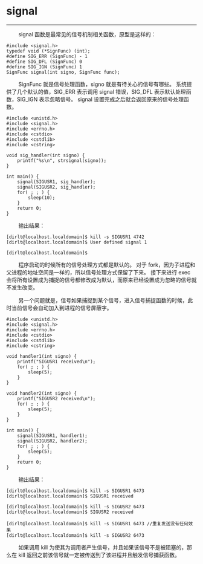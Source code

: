 # signal
***

&emsp;&emsp;
signal 函数是最常见的信号机制相关函数，原型是这样的：

    #include <signal.h>
    typedef void (*SignFunc) (int);
    #define SIG_ERR (SignFunc) - 1
    #define SIG_DFL (SignFunc) 0
    #define SIG_IGN (SignFunc) 1
    SignFunc signal(int signo, SignFunc func);
    
&emsp;&emsp;
SignFunc 就是信号处理函数，signo 就是有待关心的信号有哪些。
系统提供了几个默认的值，SIG\_ERR 表示调用 signal 错误，SIG\_DFL 表示默认处理函数，SIG\_IGN 表示忽略信号。
signal 设置完成之后就会返回原来的信号处理函数。
    
    #include <unistd.h>
    #include <signal.h>
    #include <errno.h>
    #include <cstdio>
    #include <cstdlib>
    #include <cstring>
    
    void sig_handler(int signo) {
        printf("%s\n", strsignal(signo));
    }
    
    int main() {
        signal(SIGUSR1, sig_handler);
        signal(SIGUSR2, sig_handler);
        for( ; ; ) {
            sleep(10);
        }
        return 0;
    }
    
&emsp;&emsp;
输出结果：
    
    [dirlt@localhost.localdomain]$ kill -s SIGUSR1 4742
    [dirlt@localhost.localdomain]$ User defined signal 1
    
    [dirlt@localhost.localdomain]$

&emsp;&emsp;
程序启动的时候所有的信号处理方式都是默认的。
对于 fork，因为子进程和父进程的地址空间是一样的，所以信号处理方式保留了下来。
接下来进行 exec 会将所有设置成为捕捉的信号都修改成为默认，而原来已经设置成为忽略的信号就不发生改变。

&emsp;&emsp;
另一个问题就是，信号如果捕捉到某个信号，进入信号捕捉函数的时候，此时当前信号会自动加入到进程的信号屏蔽字。

    #include <unistd.h>
    #include <signal.h>
    #include <errno.h>
    #include <cstdio>
    #include <cstdlib>
    #include <cstring>
    
    void handler1(int signo) {
        printf("SIGUSR1 received\n");
        for( ; ; ) {
            sleep(5);
        }
    }
    
    void handler2(int signo) {
        printf("SIGUSR2 received\n");
        for( ; ; ) {
            sleep(5);
        }
    }
    
    int main() {
        signal(SIGUSR1, handler1);
        signal(SIGUSR2, handler2);
        for( ; ; ) {
            sleep(5);
        }
        return 0;
    }
    
&emsp;&emsp;
输出结果：
    
    [dirlt@localhost.localdomain]$ kill -s SIGUSR1 6473
    [dirlt@localhost.localdomain]$ SIGUSR1 received
    
    [dirlt@localhost.localdomain]$ kill -s SIGUSR2 6473
    [dirlt@localhost.localdomain]$ SIGUSR2 received
    
    [dirlt@localhost.localdomain]$ kill -s SIGUSR1 6473 //重复发送没有任何效果
    [dirlt@localhost.localdomain]$ kill -s SIGUSR2 6473

&emsp;&emsp;
如果调用 kill 为使其为调用者产生信号，并且如果该信号不是被阻塞的，那么在 kill 返回之前该信号就一定被传送到了该进程并且触发信号捕获函数。